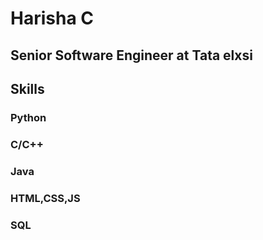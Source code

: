 <h1>Harisha C</h1> 
<h2>Senior Software Engineer at Tata elxsi</h2>

<h2>Skills</h2>
<h3>Python</h3>
<h3>C/C++</h3>
<h3>Java</h3>
<h3>HTML,CSS,JS</h3>
<h3>SQL</h3>
